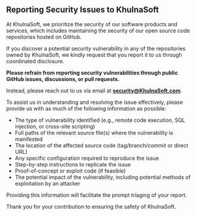 ## Reporting Security Issues to KhulnaSoft

At KhulnaSoft, we prioritize the security of our software products and services, which includes maintaining the security of our open source code repositories hosted on GitHub.

If you discover a potential security vulnerability in any of the repositories owned by KhulnaSoft, we kindly request that you report it to us through coordinated disclosure.

**Please refrain from reporting security vulnerabilities through public GitHub issues, discussions, or pull requests.**

Instead, please reach out to us via email at **security@KhulnaSoft.com**.

To assist us in understanding and resolving the issue effectively, please provide us with as much of the following information as possible:

* The type of vulnerability identified (e.g., remote code execution, SQL injection, or cross-site scripting)
* Full paths of the relevant source file(s) where the vulnerability is manifested
* The location of the affected source code (tag/branch/commit or direct URL)
* Any specific configuration required to reproduce the issue
* Step-by-step instructions to replicate the issue
* Proof-of-concept or exploit code (if feasible)
* The potential impact of the vulnerability, including potential methods of exploitation by an attacker

Providing this information will facilitate the prompt triaging of your report.

Thank you for your contribution to ensuring the safety of KhulnaSoft.

